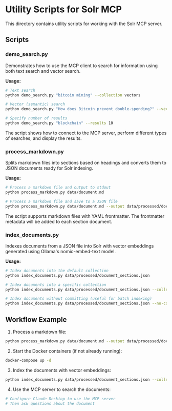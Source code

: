 # Utility Scripts for Solr MCP

This directory contains utility scripts for working with the Solr MCP server.

## Scripts

### demo_search.py

Demonstrates how to use the MCP client to search for information using both text search and vector search.

**Usage:**

```bash
# Text search
python demo_search.py "bitcoin mining" --collection vectors

# Vector (semantic) search
python demo_search.py "How does Bitcoin prevent double-spending?" --vector --collection vectors

# Specify number of results
python demo_search.py "blockchain" --results 10
```

The script shows how to connect to the MCP server, perform different types of searches, and display the results.

### process_markdown.py

Splits markdown files into sections based on headings and converts them to JSON documents ready for Solr indexing.

**Usage:**

```bash
# Process a markdown file and output to stdout
python process_markdown.py data/document.md

# Process a markdown file and save to a JSON file
python process_markdown.py data/document.md --output data/processed/document_sections.json
```

The script supports markdown files with YAML frontmatter. The frontmatter metadata will be added to each section document.

### index_documents.py

Indexes documents from a JSON file into Solr with vector embeddings generated using Ollama's nomic-embed-text model.

**Usage:**

```bash
# Index documents into the default collection
python index_documents.py data/processed/document_sections.json

# Index documents into a specific collection
python index_documents.py data/processed/document_sections.json --collection my_collection

# Index documents without committing (useful for batch indexing)
python index_documents.py data/processed/document_sections.json --no-commit
```

## Workflow Example

1. Process a markdown file:

```bash
python process_markdown.py data/document.md --output data/processed/document_sections.json
```

2. Start the Docker containers (if not already running):

```bash
docker-compose up -d
```

3. Index the documents with vector embeddings:

```bash
python index_documents.py data/processed/document_sections.json --collection vectors
```

4. Use the MCP server to search the documents:

```bash
# Configure Claude Desktop to use the MCP server
# Then ask questions about the document
```